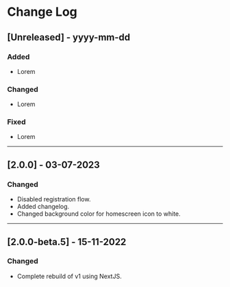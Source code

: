 # Change Log
## [Unreleased] - yyyy-mm-dd
### Added
- Lorem

### Changed
- Lorem

### Fixed
- Lorem
---
## [2.0.0] - 03-07-2023
### Changed
- Disabled registration flow.
- Added changelog.
- Changed background color for homescreen icon to white.
---
## [2.0.0-beta.5] - 15-11-2022
### Changed
- Complete rebuild of v1 using NextJS.